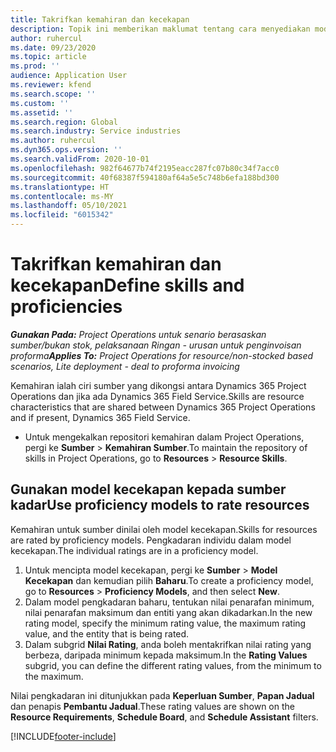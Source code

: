 ```yaml
---
title: Takrifkan kemahiran dan kecekapan
description: Topik ini memberikan maklumat tentang cara menyediakan model kecekapan untuk menaraf sumber.
author: ruhercul
ms.date: 09/23/2020
ms.topic: article
ms.prod: ''
audience: Application User
ms.reviewer: kfend
ms.search.scope: ''
ms.custom: ''
ms.assetid: ''
ms.search.region: Global
ms.search.industry: Service industries
ms.author: ruhercul
ms.dyn365.ops.version: ''
ms.search.validFrom: 2020-10-01
ms.openlocfilehash: 982f64677b74f2195eacc287fc07b80c34f7acc0
ms.sourcegitcommit: 40f68387f594180af64a5e5c748b6efa188bd300
ms.translationtype: HT
ms.contentlocale: ms-MY
ms.lasthandoff: 05/10/2021
ms.locfileid: "6015342"
---
```

# <a name="define-skills-and-proficiencies"></a><span data-ttu-id="5566a-103">Takrifkan kemahiran dan kecekapan</span><span class="sxs-lookup"><span data-stu-id="5566a-103">Define skills and proficiencies</span></span>

<span data-ttu-id="5566a-104">_**Gunakan Pada:** Project Operations untuk senario berasaskan sumber/bukan stok, pelaksanaan Ringan - urusan untuk penginvoisan proforma_</span><span class="sxs-lookup"><span data-stu-id="5566a-104">_**Applies To:** Project Operations for resource/non-stocked based scenarios, Lite deployment - deal to proforma invoicing_</span></span>

<span data-ttu-id="5566a-105">Kemahiran ialah ciri sumber yang dikongsi antara Dynamics 365 Project Operations dan jika ada Dynamics 365 Field Service.</span><span class="sxs-lookup"><span data-stu-id="5566a-105">Skills are resource characteristics that are shared between Dynamics 365 Project Operations and if present, Dynamics 365 Field Service.</span></span> 

- <span data-ttu-id="5566a-106">Untuk mengekalkan repositori kemahiran dalam Project Operations, pergi ke **Sumber** \> **Kemahiran Sumber**.</span><span class="sxs-lookup"><span data-stu-id="5566a-106">To maintain the repository of skills in Project Operations, go to **Resources** \> **Resource Skills**.</span></span> 

## <a name="use-proficiency-models-to-rate-resources"></a><span data-ttu-id="5566a-107">Gunakan model kecekapan kepada sumber kadar</span><span class="sxs-lookup"><span data-stu-id="5566a-107">Use proficiency models to rate resources</span></span>

<span data-ttu-id="5566a-108">Kemahiran untuk sumber dinilai oleh model kecekapan.</span><span class="sxs-lookup"><span data-stu-id="5566a-108">Skills for resources are rated by proficiency models.</span></span> <span data-ttu-id="5566a-109">Pengkadaran individu dalam model kecekapan.</span><span class="sxs-lookup"><span data-stu-id="5566a-109">The individual ratings are in a proficiency model.</span></span> 

1. <span data-ttu-id="5566a-110">Untuk mencipta model kecekapan, pergi ke **Sumber** \> **Model Kecekapan** dan kemudian pilih **Baharu**.</span><span class="sxs-lookup"><span data-stu-id="5566a-110">To create a proficiency model, go to **Resources** \> **Proficiency Models**, and then select **New**.</span></span>
2. <span data-ttu-id="5566a-111">Dalam model pengkadaran baharu, tentukan nilai penarafan minimum, nilai penarafan maksimum dan entiti yang akan dikadarkan.</span><span class="sxs-lookup"><span data-stu-id="5566a-111">In the new rating model, specify the minimum rating value, the maximum rating value, and the entity that is being rated.</span></span>
3. <span data-ttu-id="5566a-112">Dalam subgrid **Nilai Rating**, anda boleh mentakrifkan nilai rating yang berbeza, daripada minimum kepada maksimum.</span><span class="sxs-lookup"><span data-stu-id="5566a-112">In the **Rating Values** subgrid, you can define the different rating values, from the minimum to the maximum.</span></span>


<span data-ttu-id="5566a-113">Nilai pengkadaran ini ditunjukkan pada **Keperluan Sumber**, **Papan Jadual** dan penapis **Pembantu Jadual**.</span><span class="sxs-lookup"><span data-stu-id="5566a-113">These rating values are shown on the **Resource Requirements**, **Schedule Board**, and **Schedule Assistant** filters.</span></span>


[!INCLUDE[footer-include](../includes/footer-banner.md)]